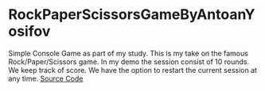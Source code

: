 # RockPaperScissorsGameByAntoanYosifov
Simple Console Game as part of my study.
This is my take on the famous Rock/Paper/Scissors game.
In my demo the session consist of 10 rounds.
We keep track of score.
We have the option to restart the current session at any time. 
[Source Code](src/RockPaperScissors.java)
